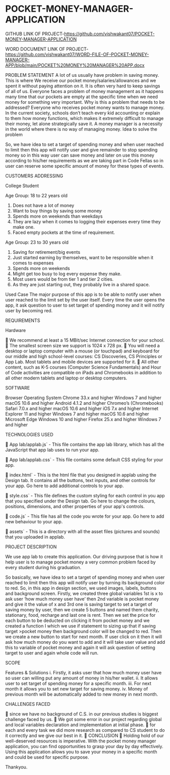 # POCKET-MONEY-MANAGER-APPLICATION

GITHUB LINK OF PROJECT-https://github.com/vishwakant07/POCKET-MONEY-MANAGER-APPLICATION

WORD DOCUMENT LINK OF PROJECT-https://github.com/vishwakant07/WORD-FILE-OF-POCKET-MONEY-MANAGER-APP/blob/main/POCKET%20MONEY%20MANAGER%20APP.docx

PROBLEM STATEMENT
A lot of us usually have problem in saving money. This is where We receive our pocket money/salaries/allowances and we spent it without paying attention on it. It is often very hard to keep savings of all of us.
Everyone faces a problem of money management as it happens many time that our pockets are empty at the specific time when we need money for something very important.
Why is this a problem that needs to be addressed?
Everyone who receives pocket money wants to manage money. In the current society, schools don’t teach every kid accounting or explain to them how money functions, which makes it extremely difficult to manage their money, let alone strategically save it. A money manager is a necessity in the world where there is no way of managing money.
Idea to solve the problem

So, we have idea to set a target of spending money and when user reached to limit then this app will notify user and give remainder to stop spending money so in this way user can save money and later on use this money according to his/her requirements as we are taking part in Code Fellas so in user can reserve some specific amount of money for these types of events.

CUSTOMERS ADDRESSING

College Student

Age Group: 18 to 22 years old

1.	Does not have a lot of money
2.	Want to buy things by saving some money
3.	Spends more on weekends than weekdays
4.	They are lazy when it comes to logging their expenses every time they make one.
5.	Faced empty pockets at the time of requirement.

 

Age Group: 23 to 30 years old

1.	Saving for retirement/big events
2.	Just started earning by themselves, want to be responsible when it comes to expenses
3.	Spends more on weekends
4.	Might get too busy to log every expense they make.
5.	Most users would be from tier 1 and tier 2 cities.
6.	As they are just starting out, they probably live in a shared space.


Used Case
The major purpose of this app is to be able to notify user when user reached to the limit set by the user itself. Every time the user opens the app, it ask question to user to set target of spending money and it will notify user by becoming red.


REQUIREMENTS

Hardware

	We recommend at least a 15 MBit/sec Internet connection for your school.
	The smallest screen size we support is 1024 x 728 px.
	You will need a desktop or laptop computer with a mouse (or touchpad) and keyboard for our middle and high school-level courses: CS Discoveries, CS Principles or App Lab. Most tablets and mobile devices are supported for it.
	All other content, such as K-5 courses (Computer Science Fundamentals) and Hour of Code activities are compatible on iPads and Chromebooks in addition to all other modern tablets and laptop or desktop computers.

SOFTWARE

Browser	Operating System
Chrome 33.x and higher	Windows 7 and higher macOS 10.6 and higher Android 4.1.2 and higher Chromeo’s (Chromebooks)
Safari 7.0.x and higher	macOS 10.6 and higher iOS 7.x and higher Internet Explorer 11 and higher	Windows 7 and higher macOS 10.6 and higher Microsoft Edge	Windows 10 and higher
Firefox 25.x and higher	Windows 7 and higher


 
TECHNOLOGIES USED

	App lab/applab.js` - This file contains the app lab library, which has all the JavaScript that app lab uses to run your app.

	App lab/applab.css` - This file contains some default CSS styling for your app.

	index.html` - This is the html file that you designed in applab using the Design tab. It contains all the buttons, text inputs, and other controls for your app. Go here to add additional controls to your app.

	style.css` - This file defines the custom styling for each control in you app that you specified under the Design tab. Go here to change the colours, positions, dimensions, and other properties of your app's controls.

	code.js` - This file has all the code you wrote for your app. Go here to add new behaviour to your app.

	assets` - This is a directory with all the asset files (pictures and sounds) that you uploaded in applab.


PROJECT DESCRIPTION

We use app lab to create this application. Our driving purpose that is how it help user is to manage pocket money a very common problem faced by every student during his graduation.

So basically, we have idea to set a target of spending money and when user reached to limit then this app will notify user by turning its background color to red.
So, in this app in design section, we used images, labels, buttons and background screen. Firstly, we created three global variables 1st is x to ask user ‘how much money user have’ then 2nd variable is pocket money and give it the value of x and 3rd one is saving target to set a target of saving money by user, then we create 5 buttons and named them charity, stationary, food, recharge and last one is rent. Then we set the price for each button to be deducted on clicking it from pocket money and we created a function I which we use if statement to sizing up that if saving target >pocket money then background color will be changed to red.
Then we create a new button to start for next month. If user click on it then it will ask how much money do you want to add and it will take user value and add this to variable of pocket money and again it will ask question of setting target to user and again whole code will run.

 
SCOPE

Features & Solutions
i.	Firstly, it asks user that how much money user have so user can willing put any amount of money in his/her wallet.
ii.	It allows user to set target of spending money for a specific month.
iii.	For next month it allows you to set new target for saving money.
iv.	Money of previous month will be automatically added to new money in next month.

CHALLENGES FACED

	since we have no background of C.S.  in our previous studies is biggest challenge faced by us.
	We got some error in our project regarding global and local variables declaration and implementation at initial phase.
	for each and every task we did more research as compared to CS student to do it correctly and we give our best in it.
	CONCLUSION
	Holding hold of our well-deserved resources is imperative. With the pocket money manager application, you can find opportunities to grasp your day by day effectively. Using this application allows you to save your money in a specific month and could be used for specific purpose.

Thankyou.

